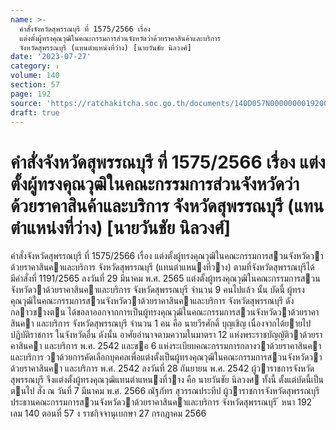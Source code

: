 ```yaml
---
name: >-
  คำสั่งจังหวัดสุพรรณบุรี ที่ 1575/2566 เรื่อง
  แต่งตั้งผู้ทรงคุณวุฒิในคณะกรรมการส่วนจังหวัดว่าด้วยราคาสินค้าและบริการ
  จังหวัดสุพรรณบุรี (แทนตำแหน่งที่ว่าง) [นายวันชัย นิลวงศ์]
date: '2023-07-27'
category: ง
volume: 140
section: 57
page: 192
source: 'https://ratchakitcha.soc.go.th/documents/140D057N0000000019200.pdf'
draft: true
---
```


# คำสั่งจังหวัดสุพรรณบุรี ที่ 1575/2566 เรื่อง แต่งตั้งผู้ทรงคุณวุฒิในคณะกรรมการส่วนจังหวัดว่าด้วยราคาสินค้าและบริการ จังหวัดสุพรรณบุรี (แทนตำแหน่งที่ว่าง) [นายวันชัย นิลวงศ์]

คําสั่งจังหวัดสุพรรณบุรี ที่ 1575/2566 เรื่อง แต่งตั้งผู้ทรงคุณวุฒิในคณะกรรมการสวนจังหวัดวาด้วยราคาสินคาและบริการ จังหวัดสุพรรณบุรี (แทนตําแหนงที่วาง) ตามที่จังหวัดสุพรรณบุรีได้มีคําสั่งที่ 1191/2565 ลงวันที่ 29 มีนาคม พ.ศ. 2565 แต่งตั้งผู้ทรงคุณวุฒิในคณะกรรมการสวนจังหวัดวาด้วยราคาสินคาและบริการ จังหวัดสุพรรณบุรี จํานวน 9 คนไปแล้ว นั้น บัดนี้ ผู้ทรงคุณวุฒิในคณะกรรมการสวนจังหวัดวาด้วยราคาสินคาและบริการ จังหวัดสุพรรณบุรี ดังกลาวขางตน ได้ขอลาออกจากการเป็นผู้ทรงคุณวุฒิในคณะกรรมการสวนจังหวัดวาด้วยราคาสินคา และบริการ จังหวัดสุพรรณบุรี จํานวน 1 คน คือ นายวีรศักดิ์ บุญเชิญ เนื่องจากได้ยายไปปฏิบัติราชการ ในจังหวัดอื่น ดังนั้น อาศัยอํานาจตามความในมาตรา 12 แห่งพระราชบัญญัติวาด้วยราคาสินคา และบริการ พ.ศ. 2542 และขอ 6 แห่งระเบียบคณะกรรมการกลางวาด้วยราคาสินคาและบริการ วาด้วยการคัดเลือกบุคคลเพื่อแต่งตั้งเป็นผู้ทรงคุณวุฒิในคณะกรรมการสวนจังหวัดวาด้วยราคาสินคา และบริการ พ.ศ. 2542 ลงวันที่ 28 กันยายน พ.ศ. 2542 ผู้วาราชการจังหวัดสุพรรณบุรี จึงแต่งตั้งผู้ทรงคุณวุฒิแทนตําแหนงที่วาง คือ นายวันชัย นิลวงศ ทั้งนี้ ตั้งแต่บัดนี้เป็นตนไป สั่ง ณ วันที่ 7 มีนาคม พ.ศ. 2566 ณัฐภัทร สุวรรณประทีป ผู้วาราชการจังหวัดสุพรรณบุรี ประธานคณะกรรมการสวนจังหวัดวาด้วยราคาสินคาและบริการ จังหวัดสุพรรณบุรี ้ หนา 192 ่ เลม 140 ตอนที่ 57 ง ราชกิจจานุเบกษา 27 กรกฎาคม 2566
